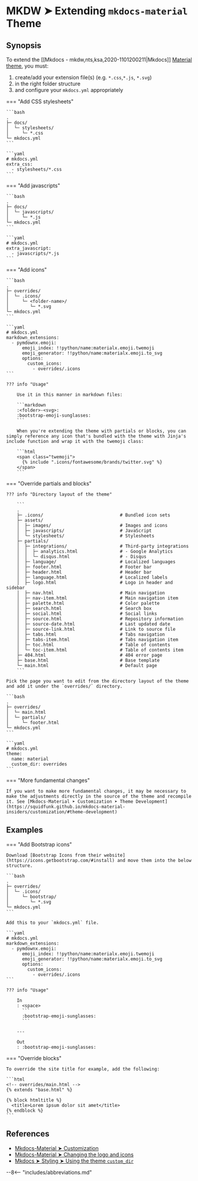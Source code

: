 # MKDW ➤ Extending `mkdocs-material` Theme

## Synopsis

To extend the [[Mkdocs - mkdw,nts,ksa,2020-1101200211|Mkdocs]] [Material theme](https://squidfunk.github.io/mkdocs-material-insiders/), you must:

1. create/add your extension file(s) (e.g. `*.css`,`*.js`, `*.svg`)
2. in the right folder structure
3. and configure your `mkdocs.yml` appropriately

=== "Add CSS stylesheets"

    ```bash
    .
    ├─ docs/
    │  └─ stylesheets/
    │     └─ *.css
    └─ mkdocs.yml
    ```

    ```yaml
    # mkdocs.yml
    extra_css:
      - stylesheets/*.css
    ```

=== "Add javascripts"

    ```bash
    .
    ├─ docs/
    │  └─ javascripts/
    │     └─ *.js
    └─ mkdocs.yml
    ```

    ```yaml
    # mkdocs.yml
    extra_javascript:
      - javascripts/*.js
    ```

=== "Add icons"

    ```bash
    .
    ├─ overrides/
    │  └─ .icons/
    │     └─ <folder-name>/
    │        └─ *.svg
    └─ mkdocs.yml
    ```

    ```yaml
    # mkdocs.yml
    markdown_extensions:
      - pymdownx.emoji:
          emoji_index: !!python/name:materialx.emoji.twemoji
          emoji_generator: !!python/name:materialx.emoji.to_svg
          options:
            custom_icons:
              - overrides/.icons
    ```

    ??? info "Usage"

        Use it in this manner in markdown files:

        ```markdown
        :<folder>-<svg>:
        :bootstrap-emoji-sunglasses:
        ```

        When you're extending the theme with partials or blocks, you can simply reference any icon that's bundled with the theme with Jinja's include function and wrap it with the twemoji class:

        ```html
        <span class="twemoji">
          {​% include ".icons/fontawesome/brands/twitter.svg" %}
        </span>
        ```

=== "Override partials and blocks"

    ??? info "Directory layout of the theme"

        ```
        .
        ├─ .icons/                             # Bundled icon sets
        ├─ assets/
        │  ├─ images/                          # Images and icons
        │  ├─ javascripts/                     # JavaScript
        │  └─ stylesheets/                     # Stylesheets
        ├─ partials/
        │  ├─ integrations/                    # Third-party integrations
        │  │  ├─ analytics.html                # - Google Analytics
        │  │  └─ disqus.html                   # - Disqus
        │  ├─ language/                        # Localized languages
        │  ├─ footer.html                      # Footer bar
        │  ├─ header.html                      # Header bar
        │  ├─ language.html                    # Localized labels
        │  ├─ logo.html                        # Logo in header and sidebar
        │  ├─ nav.html                         # Main navigation
        │  ├─ nav-item.html                    # Main navigation item
        │  ├─ palette.html                     # Color palette
        │  ├─ search.html                      # Search box
        │  ├─ social.html                      # Social links
        │  ├─ source.html                      # Repository information
        │  ├─ source-date.html                 # Last updated date
        │  ├─ source-link.html                 # Link to source file
        │  ├─ tabs.html                        # Tabs navigation
        │  ├─ tabs-item.html                   # Tabs navigation item
        │  ├─ toc.html                         # Table of contents
        │  └─ toc-item.html                    # Table of contents item
        ├─ 404.html                            # 404 error page
        ├─ base.html                           # Base template
        └─ main.html                           # Default page
        ```

    Pick the page you want to edit from the directory layout of the theme and add it under the `overrides/` directory.

    ```bash
    .
    ├─ overrides/
    │  └─ main.html
    │  └─ partials/
    │     └─ footer.html
    └─ mkdocs.yml
    ```

    ```yaml
    # mkdocs.yml
    theme:
      name: material
      custom_dir: overrides
    ```

=== "More fundamental changes"

    If you want to make more fundamental changes, it may be necessary to make the adjustments directly in the source of the theme and recompile it. See [Mkdocs-Material ➤ Customization ➤ Theme Development](https://squidfunk.github.io/mkdocs-material-insiders/customization/#theme-development)

## Examples

=== "Add Bootstrap icons"

    Download [Bootstrap Icons from their website](https://icons.getbootstrap.com/#install) and move them into the below structure.

    ```bash
    .
    ├─ overrides/
    │  └─ .icons/
    │     └─ bootstrap/
    │        └─ *.svg
    └─ mkdocs.yml
    ```

    Add this to your `mkdocs.yml` file.

    ```yaml
    # mkdocs.yml
    markdown_extensions:
      - pymdownx.emoji:
          emoji_index: !!python/name:materialx.emoji.twemoji
          emoji_generator: !!python/name:materialx.emoji.to_svg
          options:
            custom_icons:
              - overrides/.icons
    ```

    ??? info "Usage"

        In
        : <space>
          ```
          :bootstrap-emoji-sunglasses:
          ```

        ---

        Out
        : :bootstrap-emoji-sunglasses:

=== "Override blocks"

    To override the site title for example, add the following:

    ```html
    <!-- overrides/main.html -->
    {​% extends "base.html" %}

    {​% block htmltitle %}
      <title>Lorem ipsum dolor sit amet</title>
    {​% endblock %}
    ```

## References

- [Mkdocs-Material ➤ Customization](https://squidfunk.github.io/mkdocs-material-insiders/customization/)
- [Mkdocs-Material ➤ Changing the logo and icons](https://squidfunk.github.io/mkdocs-material-insiders/setup/changing-the-logo-and-icons/)
- [Mkdocs ➤ Styling ➤ Using the theme `custom_dir`](https://www.mkdocs.org/user-guide/styling-your-docs/#using-the-theme-custom_dir)

<!-- >Includes -->
--8<-- "includes/abbreviations.md"
<!-- Includes -->
